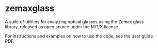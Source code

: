 zemaxglass
==========

A suite of utilities for analyzing optical glasses using the Zemax glass library, released as open source under the MIT/X license.

For instructions and examples on how to use the code, see the user guide PDF.
